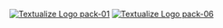 


[![Textualize Logo pack-01](https://user-images.githubusercontent.com/554369/235364765-2d37b7de-fde8-4a20-bcd9-09412cddc3c9.png#gh-dark-mode-only)](https://www.textualize.io)
[![Textualize Logo pack-06](https://user-images.githubusercontent.com/554369/235364805-cb997021-91ac-4b63-8b10-05c0ea5f2910.png#gh-lightdark-mode-only)](https://www.textualize.io)


